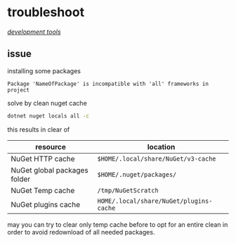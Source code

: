 # troubleshoot

*[development tools](../README.md#development-tools)*

## issue

installing some packages

```
Package 'NameOfPackage' is incompatible with 'all' frameworks in project
```

solve by clean nuget cache

```sh
dotnet nuget locals all -c
```

this results in clear of

| resource | location |
|---|---|
| NuGet HTTP cache | `$HOME/.local/share/NuGet/v3-cache` |
| NuGet global packages folder | `$HOME/.nuget/packages/` |
| NuGet Temp cache | `/tmp/NuGetScratch` |
| NuGet plugins cache | `HOME/.local/share/NuGet/plugins-cache` |

may you can try to clear only temp cache before to opt for an entire clean in order to avoid redownload of all needed packages.
